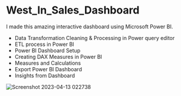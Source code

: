 # West_In_Sales_Dashboard
I made this amazing interactive dashboard using Microsoft Power BI.
- Data Transformation Cleaning & Processing in Power query editor
- ETL process in Power BI
- Power BI Dashboard Setup
- Creating DAX Measures in Power BI
- Measures and Calculations  
- Export Power BI Dashboard
- Insights from Dashboard 

![Screenshot 2023-04-13 022738](https://user-images.githubusercontent.com/130601436/231584039-276e510b-00b7-4c38-ac68-23e3a9e7b4c2.jpg)


